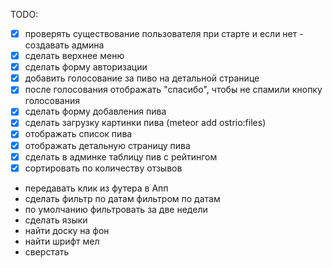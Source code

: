 TODO:

*[x] проверять существование пользователя при старте и если нет - создавать админа
*[x] сделать верхнее меню
*[x] сделать форму авторизации
*[x] добавить голосование за пиво на детальной странице
*[x] после голосования отображать "спасибо", чтобы не спамили кнопку голосования
*[x] сделать форму добавления пива
*[x] сделать загрузку картинки пива (meteor add ostrio:files)
*[x] отображать список пива
*[x] отображать детальную страницу пива
*[x] сделать в админке таблицу пив с рейтингом
*[x] сортировать по количеству отзывов
* передавать клик из футера в Апп
* сделать фильтр по датам фильтром по датам
* по умолчанию фильтровать за две недели
* сделать языки
* найти доску на фон
* найти шрифт мел
* сверстать